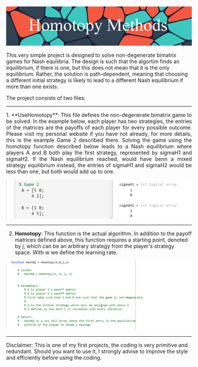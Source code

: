 

![](https://github.com/MarkMH/homotopy_methods/blob/1d03f9b2e67248adc20d3d807db515c2eed6681f/images/banner_homotopy.jpg)


This very simple project is designed to solve non-degenerate bimatrix games for Nash equilibria. The design is such that the algortim finds an equilibrium, 
if there is one, but this does not mean that it is the only equilibrium. Rather, the solution is path-dependent, meaning that choosing a different initial strategy 
is likely to lead to a different Nash equilibrium if more than one exists. 


The project consists of two files: 

---

<p style='text-align: justify;'> 
1. **UseHomotopy**: This file defines the non-degenerate bimatrix game to be solved. In the example below, each player has two strategies, the entries of the matrices are the payoffs of each player for every possible outcome. Please visit my personal website if you have not already, for more details, this is the example Game 2 described there. Solving the game using the homotopy function described below leads to a Nash equilibrium where players A and B both play the first strategy, represented by sigmaH1 and sigmaH2. If the Nash equilibrium reached, would have benn a mixed strategy equilibrium instead, the entries of sigmaH1 and sigmaH2 would be less than one, but both would add up to one.   
</p>


![](https://github.com/MarkMH/homotopy_methods/blob/5b97e7670bee6fe5ac2812894ec32fc2f1cc5223/images/banner_usehomotopy.png)

---

2. **Homotopy**: This function is the actual algorithm. In addition to the payoff matrices defined above, this function requires a starting point, denoted by *j*, which can be an arbitrary strategy from the player's strategy space. With *w* we define the learning rate. 

![](https://github.com/MarkMH/homotopy_methods/blob/4f5c49e66e0839fcfecacaac80a4a5c7268a1dae/images/banner_chomotopy.png)

---

Disclaimer: This is one of my first projects, the coding is very primitive and redundant. Should you want to use it, I strongly advise to improve the style and efficiently before using the coding. 
</p>

